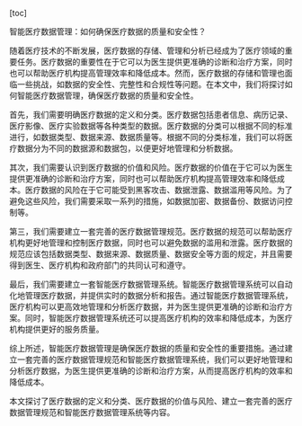 
[toc]                    
                
                
智能医疗数据管理：如何确保医疗数据的质量和安全性？

随着医疗技术的不断发展，医疗数据的存储、管理和分析已经成为了医疗领域的重要任务。医疗数据的重要性在于它可以为医生提供更准确的诊断和治疗方案，同时也可以帮助医疗机构提高管理效率和降低成本。然而，医疗数据的存储和管理也面临一些挑战，如数据的安全性、完整性和合规性等问题。在本文中，我们将探讨如何智能医疗数据管理，确保医疗数据的质量和安全性。

首先，我们需要明确医疗数据的定义和分类。医疗数据包括患者信息、病历记录、医疗影像、医疗实验数据等各种类型的数据。医疗数据的分类可以根据不同的标准进行，如数据类型、数据来源、数据质量等。根据不同的分类标准，我们可以将医疗数据分为不同的数据源和数据包，以便更好地管理和分析数据。

其次，我们需要认识到医疗数据的价值和风险。医疗数据的价值在于它可以为医生提供更准确的诊断和治疗方案，同时也可以帮助医疗机构提高管理效率和降低成本。医疗数据的风险在于它可能受到黑客攻击、数据泄露、数据滥用等风险。为了避免这些风险，我们需要采取一系列的措施，如数据加密、数据备份、数据访问控制等。

第三，我们需要建立一套完善的医疗数据管理规范。医疗数据的规范可以帮助医疗机构更好地管理和控制医疗数据，同时也可以避免数据的滥用和泄露。医疗数据的规范应该包括数据类型、数据来源、数据质量、数据安全等方面的规定，并且需要得到医生、医疗机构和政府部门的共同认可和遵守。

最后，我们需要建立一套智能医疗数据管理系统。智能医疗数据管理系统可以自动化地管理医疗数据，并提供实时的数据分析和报告。通过智能医疗数据管理系统，医疗机构可以更高效地管理和分析医疗数据，并为医生提供更准确的诊断和治疗方案。同时，智能医疗数据管理系统还可以提高医疗机构的效率和降低成本，为医疗机构提供更好的服务质量。

综上所述，智能医疗数据管理是确保医疗数据的质量和安全性的重要措施。通过建立一套完善的医疗数据管理规范和智能医疗数据管理系统，我们可以更好地管理和分析医疗数据，为医生提供更准确的诊断和治疗方案，从而提高医疗机构的效率和降低成本。

本文探讨了医疗数据的定义和分类、医疗数据的价值与风险、建立一套完善的医疗数据管理规范和智能医疗数据管理系统等内容。

